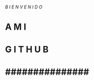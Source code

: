 ###### B I E N V E N I D O   #######
#           A    M I         #######
#	 G I T     H U B     #######
#        ###############     #######
